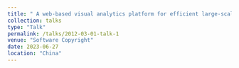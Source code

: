 ```yaml
---
title: " A web-based visual analytics platform for efficient large-scale spatial data clustering based on Apache Spark  "
collection: talks
type: "Talk"
permalink: /talks/2012-03-01-talk-1
venue: "Software Copyright"
date: 2023-06-27
location: "China"
---
```

